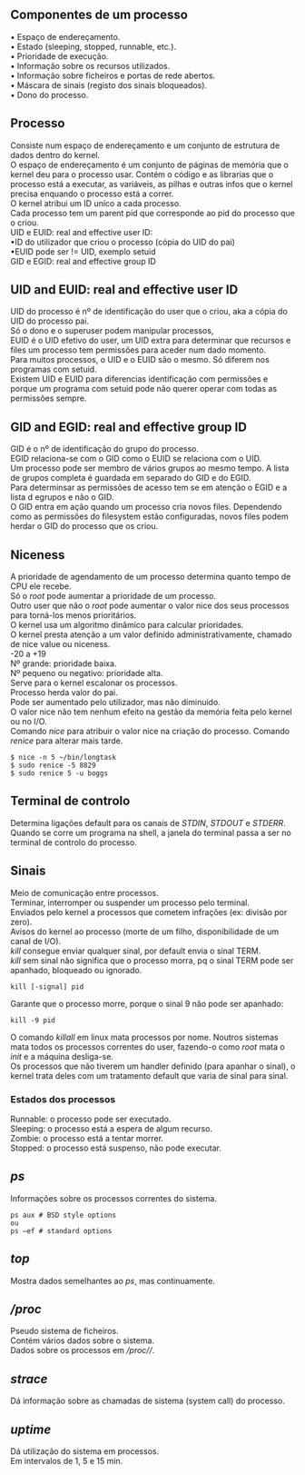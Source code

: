 ## Componentes de um processo
• Espaço de endereçamento.
<br />
• Estado (sleeping, stopped, runnable, etc.).
<br />
• Prioridade de execução.
<br />
• Informação sobre os recursos utilizados.
<br />
• Informação sobre ficheiros e portas de rede abertos.
<br />
• Máscara de sinais (registo dos sinais bloqueados).
<br />
• Dono do processo.

## Processo
Consiste num espaço de endereçamento e um conjunto de estrutura de dados dentro do kernel.
<br />
O espaço de endereçamento é um conjunto de páginas de memória que o kernel deu para o processo usar. Contém o código e as librarias que o processo está a executar, as variáveis, as pilhas e outras infos que o kernel precisa enquando o processo está a correr.
<br />
O kernel atribui um ID uníco a cada processo.
<br />
Cada processo tem um parent pid que corresponde ao pid do processo que o criou.
<br />
UID e EUID: real and effective user ID:
<br />
•ID do utilizador que criou o processo (cópia do UID do pai)
<br />
•EUID pode ser != UID, exemplo setuid
<br />
GID e EGID: real and effective group ID
<br />

## UID and EUID: real and effective user ID
UID do processo é nº de identificação do user que o criou, aka a cópia do UID do processo pai.
<br />
Só o dono e o superuser podem manipular processos,
<br />
EUID é o UID efetivo do user, um UID extra para determinar que recursos e files um processo tem permissões para aceder num dado momento.
<br />
Para muitos processos, o UID e o EUID são o mesmo. Só diferem nos programas com setuid.
<br />
Existem UID e EUID para diferencias identificação com permissões e porque um programa com setuid pode não querer operar com todas as permissões sempre.

## GID and EGID: real and effective group ID
GID é o nº de identificação do grupo do processo.
<br />
EGID relaciona-se com o GID como o EUID se relaciona com o UID.
<br />
Um processo pode ser membro de vários grupos ao mesmo tempo. A lista de grupos completa é guardada em separado do GID e do EGID.
<br />
Para determinsar as permissões de acesso tem se em atenção o EGID e a lista d egrupos e não o GID.
<br />
O GID entra em ação quando um processo cria novos files. Dependendo como as permissões do filesystem estão configuradas, novos files podem herdar o GID do processo que os criou.

## Niceness
A prioridade de agendamento de um processo determina quanto tempo de CPU ele recebe.
<br />
Só o *root* pode aumentar a prioridade de um processo.
<br />
Outro user que não o *root* pode aumentar o valor nice dos seus processos para torná-los menos prioritários.
<br />
O kernel usa um algoritmo dinâmico para calcular prioridades.
<br />
O kernel presta atenção a um valor definido administrativamente, chamado de nice value ou niceness.
<br />
-20 a +19
<br />
Nº grande: prioridade baixa.
<br />
Nº pequeno ou negativo: prioridade alta.
<br />
Serve para o kernel escalonar os processos.
<br />
Processo herda valor do pai.
<br />
Pode ser aumentado pelo utilizador, mas não diminuído.
<br />
O valor nice não tem nenhum efeito na gestão da memória feita pelo kernel ou no I/O.
<br />
Comando *nice* para atribuir o valor nice na criação do processo. Comando *renice* para alterar mais tarde.

	$ nice -n 5 ~/bin/longtask
	$ sudo renice -5 8829
	$ sudo renice 5 -u boggs

## Terminal de controlo
Determina ligações default para os canais de *STDIN*, *STDOUT* e *STDERR*.
<br />
Quando se corre um programa na shell, a janela do terminal passa a ser no terminal de controlo do processo.

## Sinais
Meio de comunicação entre processos.
<br />
Terminar, interromper ou suspender um processo pelo terminal.
<br />
Enviados pelo kernel a processos que cometem infrações (ex: divisão por zero).
<br />
Avisos do kernel ao processo (morte de um filho, disponibilidade de um canal de I/O).
<br />
*kill* consegue enviar qualquer sinal, por default envia o sinal TERM.
<br />
*kill* sem sinal não significa que o processo morra, pq o sinal TERM pode ser apanhado, bloqueado ou ignorado.	
	
	kill [-signal] pid

Garante que o processo morre, porque o sinal 9 não pode ser apanhado:

	kill -9 pid
	
O comando *killall* em linux mata processos por nome. Noutros sistemas mata todos os processos correntes do user, fazendo-o como *root* mata o *init* e a máquina desliga-se.
<br />
Os processos que não tiverem um handler definido (para apanhar o sinal), o kernel trata deles com um tratamento default que varia de sinal para sinal.

### Estados dos processos
Runnable: o processo pode ser executado.
<br />
Sleeping: o processo está a espera de algum recurso.
<br />
Zombie: o processo está a tentar morrer.
<br />
Stopped: o processo está suspenso, não pode executar.

## *ps*
Informações sobre os processos correntes do sistema.

	ps aux # BSD style options
	ou
	ps –ef # standard options

## *top*
Mostra dados semelhantes ao *ps*, mas continuamente.

## */proc*
Pseudo sistema de ficheiros.
<br />
Contém vários dados sobre o sistema.
<br />
Dados sobre os processos em */proc/<PID>/*.

## *strace*
Dá informação sobre as chamadas de sistema (system call) do processo.

## *uptime*
Dá utilização do sistema em processos.
<br />
Em intervalos de 1, 5 e 15 min.
